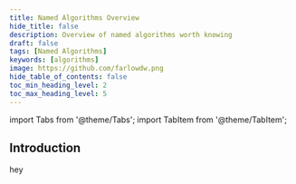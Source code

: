 ```yaml
---
title: Named Algorithms Overview
hide_title: false
description: Overview of named algorithms worth knowing
draft: false
tags: [Named Algorithms]
keywords: [algorithms]
image: https://github.com/farlowdw.png
hide_table_of_contents: false
toc_min_heading_level: 2
toc_max_heading_level: 5
---
```


import Tabs from '@theme/Tabs';
import TabItem from '@theme/TabItem';

## Introduction

hey